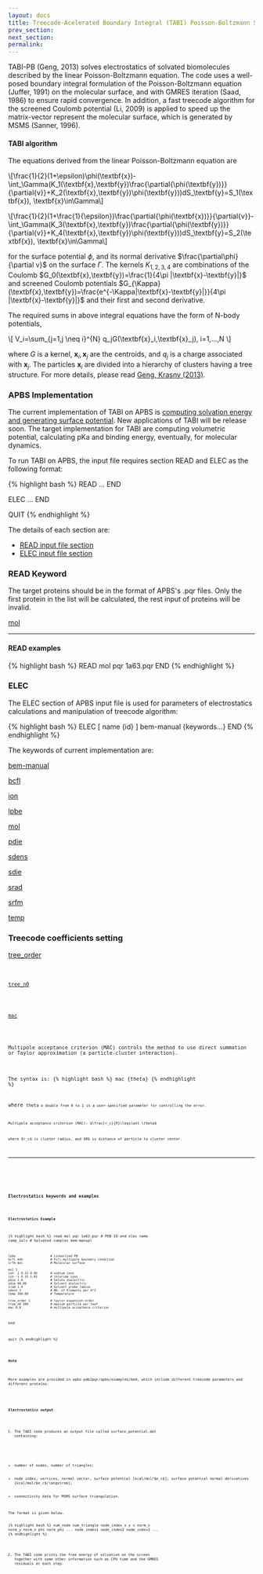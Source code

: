 ```yaml
---
layout: docs
title: Treecode-Acelerated Boundary Integral (TABI) Poisson-Boltzmann Solver
prev_section:
next_section:
permalink:
---
```


<script type="text/javascript" language="JavaScript"><!--
function HideContent(d) {
document.getElementById(d).style.display = "none";
}
function ShowContent(d) {
document.getElementById(d).style.display = "block";
}
function ReverseDisplay(d) {
if(document.getElementById(d).style.display == "none") { document.getElementById(d).style.display = "block"; }
else { document.getElementById(d).style.display = "none"; }
}
function Open(d) {
document.getElementById(d).style.display = "block";
}
//-->
window.onload = function() {
  // Check if hash exists
  if(window.location.hash) {
    // Remove the "#" from the hash
    hash = window.location.hash.substr(1);
    // Display element with id == hash
    document.getElementById(hash).style.display = "block";
  }
}
</script>

<!---
{% include no-prev-next.html %}
--->

TABI-PB (Geng, 2013) solves electrostatics of solvated biomolecules described by the linear Poisson-Boltzmann equation. The code uses a well-posed boundary integral formulation of the Poisson-Boltzmann equation (Juffer, 1991) on the molecular surface, and with GMRES iteration (Saad, 1986) to ensure rapid convergence. In addition, a fast treecode algorithm for the screened Coulomb potential (Li, 2009) is applied to speed up the matrix-vector represent the molecular surface, which is generated by MSMS (Sanner, 1996).

#### TABI algorithm

The equations derived from the linear Poisson-Boltzmann equation are

\\[\frac{1}{2}(1+\epsilon)\phi(\textbf{x})-\int_\Gamma(K_1(\textbf{x},\textbf{y})\frac{\partial{\phi(\textbf{y})}}{\partial{v}}+K_2(\textbf{x},\textbf{y})\phi(\textbf{y}))dS_\textbf{y}=S_1(\textbf{x}), \textbf{x}\in\Gamma\\]

\\[\frac{1}{2}(1+\frac{1}{\epsilon})\frac{\partial{\phi(\textbf{x})}}{\partial{v}}-\int_\Gamma(K_3(\textbf{x},\textbf{y})\frac{\partial{\phi(\textbf{y})}}{\partial{v}}+K_4(\textbf{x},\textbf{y})\phi(\textbf{y}))dS_\textbf{y}=S_2(\textbf{x}), \textbf{x}\in\Gamma\\]

for the surface potential $\phi$, and its normal derivative $\frac{\partial\phi}{\partial v}$ on the surface $\Gamma$. The kernels $K_{1,2,3,4}$ are combinations of the Coulomb $G_0(\textbf{x},\textbf{y})=\frac{1}{4\pi |\textbf{x}-\textbf{y}|}$ and screened Coulomb potentials $G_{\Kappa}(\textbf{x},\textbf{y})=\frac{e^{-\Kappa|\textbf{x}-\textbf{y}|}}{4\pi |\textbf{x}-\textbf{y}|}$ and their first and second derivative.

The required sums in above integral equations have the form of N-body potentials,

\\[ V_i=\sum_{j=1,j \neq i}^{N} q_jG(\textbf{x}_i,\textbf{x}_j), i=1,...,N \\]

where $G$ is a kernel, $\textbf{x}_i, \textbf{x}_j$ are the centroids, and $q_j$ is a charge associated with $\textbf{x}_j$. The particles $\textbf{x}_i$ are divided into a hierarchy of clusters having a tree structure. For more details, please read <a href="http://www.sciencedirect.com/science/article/pii/S0021999113002404">Geng, Krasny (2013)</a>.

### APBS Implementation

The current implementation of TABI on APBS is <a href="#electrostatics">computing solvation energy and generating surface potential</a>. New applications of TABI will be release soon. The target implementation for TABI are computing volumetric potential, calculating pKa and binding energy, eventually, for molecular dynamics.

To run TABI on APBS, the input file requires section READ and ELEC as the following format:

{% highlight bash %}
  READ
  ...
  END

  ELEC
  ...
  END

  QUIT
{% endhighlight %}

The details of each section are:

<ul>
  <li><a href="#read">READ input file section</a></li>
  <li><a href="#elec">ELEC input file section</a></li>
</ul>

<h3 id="read">READ Keyword</h3>

The target proteins should be in the format of APBS's .pqr files. Only the first protein in the list will be calculated, the rest input of proteins will be invalid.

<a href="javascript:ReverseDisplay('read-keyword-mol')">mol</a>

<div id="read-keyword-mol" style="display:none;">

<p><code>mol {format} {path}</code></p>

<p>This command specifies the molecular data to be read into APBS.</p>

<p>The required arguments are:</p>

<p><code>format</code>The format of the input data. Acceptable values include:</p>

<p style="margin-left:30px;"><code>pqr</code> Specify that molecular data is in PQR format.</p>

<p><code>path</code>The location of the molecular data file.</p>
</div>
<hr />

<!---
- [mol](read-keywords/#mol)--->

#### READ examples

{% highlight bash %}
READ
   mol pqr 1a63.pqr
END
{% endhighlight %}

<h3 id="elec">ELEC</h3>

The ELEC section of APBS input file is used for parameters of electrostatics calculations and manipulation of treecode algorithm:

{% highlight bash %}
ELEC [ name {id} ]
        bem-manual
        {keywords...}
END
{% endhighlight %}

The keywords of current implementation are:

<a href="javascript:ReverseDisplay('elec-keyword-bem-manual')">bem-manual</a>

<div id="elec-keyword-bem" style="display:none;">

<p>Specifies that the TABI solver should be used.</p>

The syntax is:
{% highlight bash %}
lpbe
{% endhighlight %}

<hr />

</div>




<a href="javascript:ReverseDisplay('elec-keyword-bcfl')">bcfl</a>

<div id="elec-keyword-bcfl" style="display:none;">

<p>Specifies the type of boundary conditions used to solve the Poisson-Boltzmann equation.</p>

The syntax is:
{% highlight bash %}
bcfl {flag}
{% endhighlight %}

<p>where <code>flag</code> is a text string that identifies the type of conditions to be used.</p>

<p>
<code>zero</code> "Zero" boundary condition. Dirichlet conditions where the potential at the boundary is set to zero. This condition is not commonly used and can result in large errors if used inappropriately.<br />
<code>sdh</code> "Single Debye-Hückel" boundary condition. Dirichlet condition where the potential at the boundary is set to the values prescribed by a Debye-Hückel model for a single sphere with a point charge, dipole, and quadrupole. The sphere radius in this model is set to the radius of the biomolecule and the sphere charge, dipole, and quadrupole are set to the total moments of the protein. This condition works best when the boundary is sufficiently far from the biomolecule.<br />
<code>mdh</code> "Multiple Debye-Hückel" boundary condition. Dirichlet condition where the potential at the boundary is set to the values prescribed by a Debye-Hückel model for a multiple, non-interacting spheres with a point charges. The radii of the non-interacting spheres are set to the atomic radii of and the sphere charges are set to the atomic charges. This condition works better than sdh for closer boundaries but can be very slow for large biomolecules.<br />
<code>focus</code> "Focusing" boundary condition. Dirichlet condition where the potential at the boundary is set to the values computed by the previous (usually lower-resolution) PB calculation. This is used in sequential focusing performed manually in mg-manual calculations. All of the boundary points should lie within the domain of the previous calculation for best accuracy; if any boundary points lie outside, their values are computed using single Debye-Hückel boundary conditions (see above).<br />
<code>map</code> Specifying map allows a previously calculated potential map to be used in a new focusing calculation. A typical scenario is using the same coarse grid for multiple focusing calculations. A potential map can be written once from a coarse grid calculation, then used in subsequent runs to bypass the need to recalculate the coarse grid. See the READ keyword pot and the attached example files for its use.
</p>

<div class="note info">

<h5>Note</h5>
<p>This functionality is only available in the current developmental release of APBS.</p>

</div>

<!--- TO DO: ADD DOWNLOAD OPTIONS FROM http://www.poissonboltzmann.org/apbs/user-guide/running-apbs/input-files/elec-input-file-section/elec-keywords/bcfl -->

<hr />

</div>



<a href="javascript:ReverseDisplay('elec-keyword-ion')">ion</a>

<div id="elec-keyword-ion" style="display:none;">

<p>Specify the bulk concentrations of mobile ion species present in the system. This command can be repeated as necessary to specify multiple types of ions; however, only the largest ionic radius is used to determine the ion-accessibility function. The total bulk system of ions must be electroneutral which means the charge densities/concentrations of positive and negative ions must be equal.</p>

The syntax is:
{% highlight bash %}
ion charge {charge} conc {conc} radius {radius}
{% endhighlight %}

<p>where<br />
<code>charge</code> Mobile ion species charge (floating point number in e<sub>c</sub>)<br />
<code>conc</code> Mobile ion species concentration (floating point number in M)<br />
<code>radius</code> Mobile ion species radius (floating point number in Å)
</p>

<hr />

</div>



<a href="javascript:ReverseDisplay('elec-keyword-lpbe')">lpbe</a>

<div id="elec-keyword-lpbe" style="display:none;">

<p>Specifies that the linearized Poisson-Boltzmann equation should be solved.</p>

The syntax is:
{% highlight bash %}
lpbe
{% endhighlight %}

<hr />

</div>




<a href="javascript:ReverseDisplay('elec-keyword-mol')">mol</a>

<div id="elec-keyword-mol" style="display:none;">

<p>Specify the molecule for which the PBE is to be solved. IDs are based on the order in which molecules are read by <code>READ mol</code> statements, starting from 1.</p>

The syntax is:
{% highlight bash %}
mol {id}
{% endhighlight %}

<p>where <code>id</code> is the integer ID of the molecule for which the Poisson-Boltzmann equation is to be solved.</p>

<hr />

</div>






<a href="javascript:ReverseDisplay('elec-keyword-pdie')">pdie</a>

<div id="elec-keyword-pdie" style="display:none;">

<p>Specify the dielectric constant of the biomolecule. This is usually a value between 2 to 20, where lower values consider only electronic polarization and higher values consider additional polarization due to intramolecular motion.</p>

The syntax is:
{% highlight bash %}
pdie {diel}
{% endhighlight %}

where <code>die1</code> is the floating point value of the unitless biomolecular dielectric constant.

<hr />

</div>





<a href="javascript:ReverseDisplay('elec-keyword-sdens')">sdens</a>

<div id="elec-keyword-sdens" style="display:none;">

<p>Specify the number of grid points per square-angstrom to use in discontinuous surface constructions (e.g., molecular surface and solvent-accessible surfaces). Ignored when srad is 0.0 or srfm is spl2. There is a direct correlation between this value used for the surface sphere density, the accuracy of the surface calculations, and the APBS calculation time. The APBS "suggested" value is 10.0.</p>

The syntax is:
{% highlight bash %}
sdens {density}
{% endhighlight %}

<p>where <code>density</code> is the floating point surface sphere density (in grid points/Å<sup>2</sup>).</p>

<hr />

</div>




<a href="javascript:ReverseDisplay('elec-keyword-sdie')">sdie</a>

<div id="elec-keyword-sdie" style="display:none;">

<p>Specify the dielectric constant of the solvent. Bulk water at biologically-relevant temperatures is usually modeled with a dielectric constant of 78-80.</p>

The syntax is:
{% highlight bash %}
sdie {diel}
{% endhighlight %}

<p>where <code>die1</code> is a floating point number representing the solvent dielectric constant (unitless).</p>

<hr />

</div>




<a href="javascript:ReverseDisplay('elec-keyword-srad')">srad</a>

<div id="elec-keyword-srad" style="display:none;">

<p>Specify the radius of the solvent molecules; this parameter is used to define the dielectric function for probe-based dielectric definitions (see srfm). This value is usually set to 1.4 Å for water. This keyword is ignored when any of the spline-based surfaces are used (e.g., spl2, see srfm), since they are not probe-based.</p>

The syntax for this command is:
{% highlight bash %}
srad {radius}
{% endhighlight %}

<p>where <code>radius</code> is the floating point solvent radius (in Å).</p>

<hr />

</div>




<a href="javascript:ReverseDisplay('elec-keyword-srfm')">srfm</a>

<div id="elec-keyword-srfm" style="display:none;">

<p>Specify the model used to construct the dielectric and ion-accessibility coefficients.</p>

The syntax for this command is:
{% highlight bash %}
srfm {flag}
{% endhighlight %}

<p>where <code>flag</code> is a string describing the coefficient model.</p>
<p><code>mol</code>The dielectric coefficient is defined based on a molecular surface definition. The problem domain is divided into two spaces. The "free volume" space is defined by the union of solvent-sized spheres (see srad) which do not overlap with biomolecular atoms. This free volume is assigned bulk solvent dielectric values. The complement of this space is assigned biomolecular dielectric values. With a non-zero solvent radius (srad), this choice of coefficient corresponds to the traditional definition used for PB calculations. When the solvent radius is set to zero, this corresponds to a van der Waals surface definition. The ion-accessibility coefficient is defined by an "inflated" van der Waals model. Specifically, the radius of each biomolecular atom is increased by the radius of the ion species (as specified with the ion keyword). The problem domain is then divided into two spaces. The space inside the union of these inflated atomic spheres is assigned an ion-accessibility value of 0; the complement space is assigned bulk ion accessibility values.</p>
<p><code>smol</code>The dielectric and ion-accessibility coefficients are defined as for mol (see above). However, they are then "smoothed" by a 9-point harmonic averaging to somewhat reduce sensitivity to the grid setup as described by Bruccoleri et al. J Comput Chem 18 268-276, 1997 (journal web site).</p>
<p><code>spl2</code>The dielectric and ion-accessibility coefficients are defined by a cubic-spline surface as described by Im et al, Comp Phys Commun 111 (1-3) 59-75, 1998 (doi:[10.1016/S0010-4655(98)00016-2). The width of the dielectric interface is controlled by the swin parameter.  These spline-based surface definitions are very stable with respect to grid parameters and therefore ideal for calculating forces. However, they require substantial reparameterization of the force field; interested users should consult
<A href="doi:10.1016/S0301-4622(98)00236-1">Nina et al, Biophys Chem 78
(1-2) 89-96, 1999 (doi:10.1016/S0301-4622(98)00236-1).</a> Additionally, these surfaces can generate unphysical results with non-zero ionic strengths; this is an on-going area of development.</p>
<p><code>spl4</code>The dielectric and ion-accessibility coefficients are defined by a 7th order polynomial. This surface definition has characteristics similar to spl2, but provides higher order continuity necessary for stable force calculations with atomic multipole force fields (up to quadrupole).</p>

<hr />

</div>




<a href="javascript:ReverseDisplay('elec-keyword-temp')">temp</a>

<div id="elec-keyword-temp" style="display:none;">

<p>Specify the temperature for the Poisson-Boltzmann calculation.</p>

The syntax is:
{% highlight bash %}
temp { T }
{% endhighlight %}

<p>where <code>T</code> is a floating point number indicating the temperature in K.</p>

<div class="note info">

<h5>Note</h5>
<p>The temperature term is used for adjusting the ion distribution and scaling electrostatic potentials.  It is not used to model the temperature dependence of any dielectric terms.</p>

</div>

<hr />

</div>

<!---
- [bem-manual](elec-keyword/#bem-manual)
- [bcfl](elec-keyword/#bcfl)
- [ion](elec-keyword/#ion)
- [lpbe](elec-keyword/#lpbe)
- [mol](elec-keyword/#mol)
- [pdie](elec-keyword/#pdie)
- [sdens](elec-keyword/#sdens)
- [srad](elec-keyword/#srad)
- [srfm](elec-keyword/#srfm)
- [temp](elec-keyword/#temp)
--->


### Treecode coefficients setting

<a href="javascript:ReverseDisplay('treecode-keywords-tree_order')">tree_order</a>

<div id="treecode-tree_order" style="display:none;">

<p>Specify the order of treecode multipole expansion.</p>

The syntax is:
{% highlight bash %}
tree_order {order}
{% endhighlight %}

<p>where <code>order<code> a integer that indicates Taylor expansion order. Users can adjust the order for different accuracy. In test, the results show that at order 3, treecode method can be used to evaluate solvation energy to a required level of accuracy and runtime speed.</p>

<hr />

</div>




<a href="javascript:ReverseDisplay('treecode-keywords-tree_n0')">tree_n0</a>

<div id="treecode-tree_n0" style="display:none;">

<p>Specify the maximum number of particles in a leaf. This controls leaf size in the processing of building tree structure. </p>

The syntax is:
{% highlight bash %}
tree_n0 {max_number}
{% endhighlight %}

<hr />

</div>



<a href="javascript:ReverseDisplay('treecode-keywords-mac')">mac</a>

<div id="treecode-mac" style="display:noon;">

<p>Multipole acceptance criterion (MAC) controls the method to use direct summation or Taylor approximation (a particle-cluster interaction).</p>

The syntax is:
{% highlight bash %}
mac {theta}
{% endhighlight %}

<p>where <code>theta<code> a double from 0 to 1 is a user-specified parameter for controlling the error.</p>
<p>Multipole acceptance criterion (MAC): $\frac{r_c}{R}\leqslant \theta$</p>
<p>where $r_c$ is cluster radius, and $R$ is distance of particle to cluster center.</p>

<hr />

</div>

<!---
- [tree_order](treecode-keywords/#tree_order)
- [tree_n0](treecode-keywords/#tree_n0)
- [mac](treecode-keywords/#mac)
--->

<h3 id="electrostatics">Electrostatics keywords and examples</h3>

#### Electrostatics Example

{% highlight bash %}
read
    mol pqr 1a63.pqr       # PDB ID
end
elec name comp_solv        # Solvated complex
    bem-manual

    lpbe                   # Linearized PB
    bcfl mdh               # Full multipole boundary condition
    srfm mol               # Molecular surface

    mol 1
    ion  1 0.15 0.95       # sodium ions
    ion -1 0.15 1.81       # chloride ions
    pdie 1.0               # Solute dielectric
    sdie 80.00             # Solvent dielectric
    srad 1.4               # Solvent probe radius
    sdens 3                # NO. of Elements per A^2
    temp 300.00            # Temperature

    tree_order 1           # taylor expansion order
    tree_n0 500            # maxium particle per leaf
    mac 0.8                # multipole acceptance criterion
end

quit
{% endhighlight %}

<div class="note info">
<h5>Note</h5>
<p>More examples are provided in apbs-pdb2pqr/apbs/examples/bem, which include different treecode parameters and different proteins.</p>
</div>

#### Electrostatics output
1) The TABI code produces an output file called surface_potential.dat containing:
<ul>
  <li>number of nodes, number of triangles;</li>
  <li>node index, vertices, normal vector, surface potential [kcal/mol/$e_c$], surface potential normal derivatives [kcal/mol/$e_c$/\angstrom];</li>
  <li>connectivity data for MSMS surface triangulation.</li>
</ul>
The format is given below.

{% highlight bash %}
num_node num_triangle
node_index x y z norm_x norm_y norm_z phi norm_phi
...
node_index1 node_index2 node_index3
...
{% endhighlight %}

2) The TABI code prints the free energy of solvation on the screen together with some other information such as CPU time and the GMRES residuals at each step.



<script type="text/x-mathjax-config">
  MathJax.Hub.Config({
    "HTML-CSS": {scale: 95, linebreaks: {automatic: true}},
    tex2jax: {inlineMath:[['$','$'],['\\(','\\)']]}
  });
</script>
<script type="text/javascript"
  src="http://cdn.mathjax.org/mathjax/latest/MathJax.js?Config=TeX-AMS-MML_HTMLorMML">
</script>
